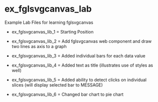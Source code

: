 # ex_fglsvgcanvas_lab
Example Lab Files for learning fglsvgcanvas

* ex_fglsvgcanvas_lib_1 = Starting Position

* ex_fglsvgcanvas_lib_2 = Add fglsvgcanvas web component and draw two lines as axis to a graph

* ex_fglsvgcanvas_lib_3 = Added individual bars for each data value

* ex_fglsvgcanvas_lib_4 = Added text as title (illustrates use of styles as well)

* ex_fglsvgcanvas_lib_5 = Added ability to detect clicks on individual slices (will display selected bar to MESSAGE)

* ex_fglsvgcanvas_lib_6 = Changed bar chart to pie chart

